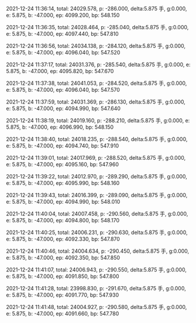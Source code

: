 2021-12-24 11:36:14, total: 24029.578, p: -286.000, delta:5.875 手, g:0.000, e: 5.875, b: -47.000, ep: 4099.200, bp: 548.150

2021-12-24 11:36:35, total: 24028.464, p: -285.040, delta:5.875 手, g:0.000, e: 5.875, b: -47.000, ep: 4097.440, bp: 547.810

2021-12-24 11:36:56, total: 24034.138, p: -284.120, delta:5.875 手, g:0.000, e: 5.875, b: -47.000, ep: 4096.040, bp: 547.520

2021-12-24 11:37:17, total: 24031.376, p: -285.540, delta:5.875 手, g:0.000, e: 5.875, b: -47.000, ep: 4095.820, bp: 547.670

2021-12-24 11:37:38, total: 24041.053, p: -284.520, delta:5.875 手, g:0.000, e: 5.875, b: -47.000, ep: 4096.040, bp: 547.570

2021-12-24 11:37:59, total: 24031.369, p: -286.130, delta:5.875 手, g:0.000, e: 5.875, b: -47.000, ep: 4094.990, bp: 547.640

2021-12-24 11:38:19, total: 24019.160, p: -288.210, delta:5.875 手, g:0.000, e: 5.875, b: -47.000, ep: 4096.990, bp: 548.150

2021-12-24 11:38:40, total: 24018.235, p: -288.540, delta:5.875 手, g:0.000, e: 5.875, b: -47.000, ep: 4094.740, bp: 547.910

2021-12-24 11:39:01, total: 24017.969, p: -288.520, delta:5.875 手, g:0.000, e: 5.875, b: -47.000, ep: 4095.160, bp: 547.960

2021-12-24 11:39:22, total: 24012.970, p: -289.290, delta:5.875 手, g:0.000, e: 5.875, b: -47.000, ep: 4095.990, bp: 548.160

2021-12-24 11:39:43, total: 24016.399, p: -289.090, delta:5.875 手, g:0.000, e: 5.875, b: -47.000, ep: 4094.990, bp: 548.010

2021-12-24 11:40:04, total: 24007.458, p: -290.560, delta:5.875 手, g:0.000, e: 5.875, b: -47.000, ep: 4094.800, bp: 548.170

2021-12-24 11:40:25, total: 24006.231, p: -290.630, delta:5.875 手, g:0.000, e: 5.875, b: -47.000, ep: 4092.330, bp: 547.870

2021-12-24 11:40:46, total: 24004.634, p: -290.450, delta:5.875 手, g:0.000, e: 5.875, b: -47.000, ep: 4092.350, bp: 547.850

2021-12-24 11:41:07, total: 24006.943, p: -290.550, delta:5.875 手, g:0.000, e: 5.875, b: -47.000, ep: 4091.850, bp: 547.800

2021-12-24 11:41:28, total: 23998.830, p: -291.670, delta:5.875 手, g:0.000, e: 5.875, b: -47.000, ep: 4091.770, bp: 547.930

2021-12-24 11:41:48, total: 24004.927, p: -290.580, delta:5.875 手, g:0.000, e: 5.875, b: -47.000, ep: 4091.660, bp: 547.780